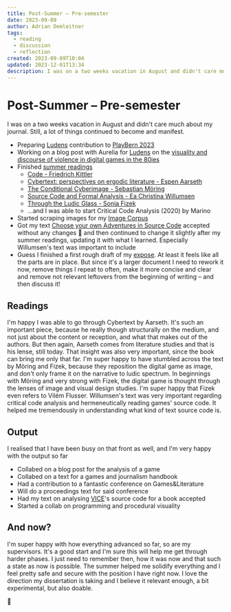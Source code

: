 ```yaml
---
title: Post-Summer – Pre-semester
date: 2023-09-09
author: Adrian Demleitner
tags:
  - reading
  - discussion
  - reflection
created: 2023-09-09T10:04
updated: 2023-12-01T13:34
description: I was on a two weeks vacation in August and didn't care much about my journal. Still, a lot of things continued to become and manifest.
---
```

# Post-Summer – Pre-semester
I was on a two weeks vacation in August and didn't care much about my journal. Still, a lot of things continued to become and manifest.

- Preparing [Ludens](notes/Confederatio%20Ludens.md) contribution to [PlayBern 2023](https://playbern.ch/)
- Working on a blog post with Aurelia for [Ludens](notes/Confederatio%20Ludens.md) on the [visuality and discourse of violence in digital games in the 80ies](notes/Bare%20Chested%20Men.md)
- Finished [summer readings](notes/Literature.md)
	- [Code - Friedrich Kittler](literature/fullerSoftwareStudiesLexicon2008.md)
	- [Cybertext: perspectives on ergodic literature - Espen Aarseth](literature/aarsethCybertextPerspectivesErgodic1997.md)
	- [The Conditional Cyberimage - Sebastian Möring](literature/gerlingScreenImagesInGame2022.md)
	- [Source Code and Formal Analysis -  Ea Christina Willumsen](literature/willumsenSourceCodeFormal2016.md)
	- [Through the Ludic Glass - Sonia Fizek](literature/fizekLudicGlassMaking2022.md)
	- …and I was able to start Critical Code Analysis (2020) by Marino 
- Started scraping images for my [Image Corpus](notes/Image%20Corpus.md)
- Got my text [Choose your own Adventures in Source Code](notes/game_science/choose_your_own_adventures_in_source_code.md) accepted without any changes 👀 and then continued to change it slightly after my summer readings, updating it with what I learned. Especially Willumsen's text was important to include
- Guess I finished a first rough draft of my [expose](notes/expose.md). At least it feels like all the parts are in place. But since it's a larger document I need to rework it now, remove things I repeat to often, make it more concise and clear and remove not relevant leftovers from the beginning of writing – and then discuss it!

## Readings
I'm happy I was able to go through Cybertext by Aarseth. It's such an important piece, because he really though structurally on the medium, and not just about the content or reception, and what that makes out of the authors. But then again, Aarseth comes from literature studies and that is his lense, still today. That insight was also very important, since the book can bring me only that far. I'm super happy to have stumbled across the text by Möring and Fizek, because they reposition the digital game as image, and don't only frame it on the narrative to ludic spectrum. In beginnings with Möring and very strong with Fizek, the digital game is thought through the lenses of image and visual design studies. I'm super happy that Fizek even refers to Vilém Flusser. Willumsen's text was very important regarding critical code analysis and hermeneutically reading games' source code. It helped me tremendously in understanding what kind of text source code is.

## Output
I realised that I have been busy on that front as well, and I'm very happy with the output so far

- Collabed on a blog post for the analysis of a game
- Collabed on a text for a games and journalism handbook
- Had a contribution to a fantastic conference on Games&Literature
- Will do a proceedings text for said conference
- Had my text on analysing [VICE](notes/VICE.md)'s source code for a book accepted
- Started a collab on programming and procedural visuality

## And now?
I'm super happy with how everything advanced so far, so are my supervisors. It's a good start and I'm sure this will help me get through harder phases. I just need to remember then, how it was now and that such a state as now is possible. The summer helped me solidify everything and I feel pretty safe and secure with the position I have right now. I love the direction my dissertation is taking and I believe it relevant enough, a bit experimental, but also doable.

💖